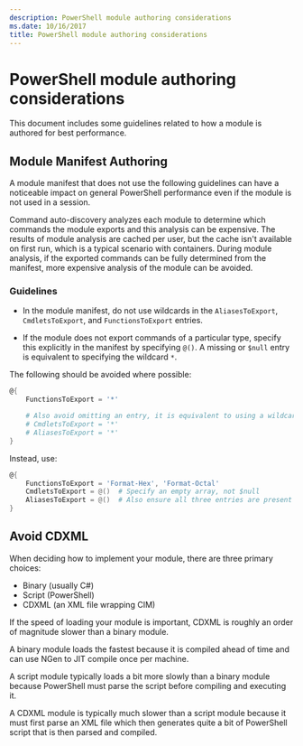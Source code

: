 ```yaml
---
description: PowerShell module authoring considerations
ms.date: 10/16/2017
title: PowerShell module authoring considerations
---
```


# PowerShell module authoring considerations

This document includes some guidelines related to how a module is authored for best performance.

## Module Manifest Authoring

A module manifest that does not use the following guidelines can have a noticeable impact on general
PowerShell performance even if the module is not used in a session.

Command auto-discovery analyzes each module to determine which commands the module exports and this
analysis can be expensive. The results of module analysis are cached per user, but the cache isn't
available on first run, which is a typical scenario with containers. During module analysis, if the
exported commands can be fully determined from the manifest, more expensive analysis of the module
can be avoided.

### Guidelines

- In the module manifest, do not use wildcards in the `AliasesToExport`, `CmdletsToExport`, and
  `FunctionsToExport` entries.

- If the module does not export commands of a particular type, specify this explicitly in the
  manifest by specifying `@()`. A missing or `$null` entry is equivalent to specifying the wildcard
  `*`.

The following should be avoided where possible:

```powershell
@{
    FunctionsToExport = '*'

    # Also avoid omitting an entry, it is equivalent to using a wildcard
    # CmdletsToExport = '*'
    # AliasesToExport = '*'
}
```

Instead, use:

```powershell
@{
    FunctionsToExport = 'Format-Hex', 'Format-Octal'
    CmdletsToExport = @()  # Specify an empty array, not $null
    AliasesToExport = @()  # Also ensure all three entries are present
}
```

## Avoid CDXML

When deciding how to implement your module, there are three primary choices:

- Binary (usually C#)
- Script (PowerShell)
- CDXML (an XML file wrapping CIM)

If the speed of loading your module is important, CDXML is roughly an order of magnitude slower than
a binary module.

A binary module loads the fastest because it is compiled ahead of time and can use NGen to JIT
compile once per machine.

A script module typically loads a bit more slowly than a binary module because PowerShell must parse
the script before compiling and executing it.

A CDXML module is typically much slower than a script module because it must first parse an XML file
which then generates quite a bit of PowerShell script that is then parsed and compiled.
